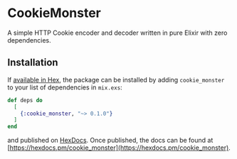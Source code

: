 # CookieMonster

A simple HTTP Cookie encoder and decoder written in pure Elixir with zero
dependencies.

## Installation

If [available in Hex](https://hex.pm/docs/publish), the package can be installed
by adding `cookie_monster` to your list of dependencies in `mix.exs`:

```elixir
def deps do
  [
    {:cookie_monster, "~> 0.1.0"}
  ]
end
```

and published on [HexDocs](https://hexdocs.pm). Once published, the docs can
be found at [https://hexdocs.pm/cookie_monster](https://hexdocs.pm/cookie_monster).

